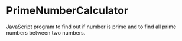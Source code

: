 PrimeNumberCalculator
=====================

JavaScript program to find out if number is prime and to find all prime numbers between two numbers.
